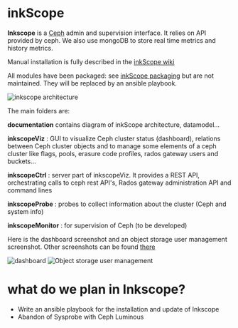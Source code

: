 inkScope
========

**Inkscope** is  a [Ceph](http://ceph.com) admin and supervision interface. It  relies on API provided by ceph. We also use  mongoDB to store real time metrics and history metrics.

Manual installation is fully described in the [inkScope wiki](https://github.com/inkscope/inkscope/wiki)

All modules have been packaged: see [inkScope packaging](https://github.com/inkscope/inkscope-packaging) but are not maintained.
They will be replaced by an ansible playbook.

![inkscope architecture](https://github.com/inkscope/inkscope/raw/master/documentation/inkscope-platform.png)

The main folders are:

**documentation** contains diagram of inkScope architecture, datamodel...

**inkscopeViz** : GUI to visualize Ceph cluster status (dashboard), relations between Ceph cluster objects and to manage some elements of a ceph cluster like flags, pools, erasure code profiles, rados gateway users and buckets...

**inkscopeCtrl** : server part of inkscopeViz. It provides a REST API, orchestrating calls to ceph rest API's, Rados gateway administration API and command lines

**inkscopeProbe** : probes to collect information about the cluster (Ceph and system info)

**inkscopeMonitor** : for supervision of Ceph (to be developed) 

Here is the dashboard screenshot and an object storage user management screenshot. Other screenshots can be found [there](https://github.com/inkscope/inkscope/tree/master/screenshots)

![dashboard](https://raw.github.com/inkscope/inkscope/master/screenshots/Screenshot-Status.png)
![Object storage user management](https://raw.github.com/inkscope/inkscope/master/screenshots/Screenshot-S3userManagement.png)

what do we plan in Inkscope?
============================

- Write an ansible playbook for the installation and update of Inkscope
- Abandon of Sysprobe with Ceph Luminous
